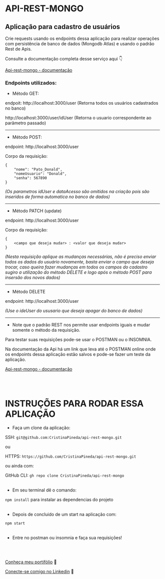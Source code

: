 # API-REST-MONGO

## Aplicação para cadastro de usuários

Crie requests usando os endpoints dessa aplicação para realizar operações com persistência de banco de dados (Mongodb Atlas) e usando o padrão Rest de Apis.

Consulte a documentação completa desse serviço aqui :point_down:
<a href="https://documenter.getpostman.com/view/12775850/UUy7Zipm#5680bc7d-8612-4c1d-bab4-1237ebb39ed5"><p>Api-rest-mongo - documentação</p></a>

### Endpoints utilizados:

* Método GET:

endpoit: http://localhost:3000/user (Retorna todos os usuários cadastrados no banco)

http://localhost:3000/user/idUser (Retorna o usuario correspondente ao parâmetro passado)

------------------------------------------------------------------------------------------------------------------------------------------------------------------

* Método POST:

endpoint: http://localhost:3000/user

Corpo da requisição: 
```
{
    "nome": "Pato_Donald",
    "nomeUsuario": "Donald",
    "senha": 567890
}
```
*(Os parametros idUser e dataAcesso são omitidos na criação pois são inseridos de forma automatica no banco de dados)*

------------------------------------------------------------------------------------------------------------------------------------------------------------------

* Método PATCH (update)

endpoint: http://localhost:3000/user

Corpo da requisição: 
```
{
    <campo que deseja mudar> : <valor que deseja mudar>
}
```

*(Nesta requisição aplique as mudanças necessárias, não é preciso enviar todos os dados do usuário novamente, basta enviar o campo que deseja trocar, caso queira fazer mudanças em todos os campos do cadastro sugiro a utilização do método DELETE e logo após o método POST para insersão dos novos dados)*

------------------------------------------------------------------------------------------------------------------------------------------------------------------

* Método DELETE

endpoint: http://localhost:3000/user

*(Use o ideUser do ususario que deseja apagar do banco de dados)*

------------------------------------------------------------------------------------------------------------------------------------------------------------------

* Note que o padrão REST nos permite usar endpoints iguais e mudar somente o método da requisição.

Para testar suas requisições pode-se usar o POSTMAN ou o INSOMNIA.

Na documentação da Api há um link que leva até o POSTMAN online onde os endpoints dessa aplicação estão salvos e pode-se fazer um teste da aplicação.

<a href="https://documenter.getpostman.com/view/12775850/UUy7Zipm#5680bc7d-8612-4c1d-bab4-1237ebb39ed5"><p>Api-rest-mongo - documentação</p></a>

<br>
<br>

# INSTRUÇÕES PARA RODAR ESSA APLICAÇÃO

* Faça um clone da aplicação:

SSH:
`git@github.com:CristinaPineda/api-rest-mongo.git`

ou

HTTPS: 
`https://github.com/CristinaPineda/api-rest-mongo.git`

ou ainda com: 

GitHub CLI:
`gh repo clone CristinaPineda/api-rest-mongo`
<br>
<br>

* Em seu terminal dê o comando: 

`npm install`  para instalar as dependencias do projeto
<br>
<br>

* Depois de concluido de um start na aplicação com:

`npm start`
<br>
<br>

* Entre no postman ou insomnia e faça sua requisições!
<br>
<br>

<a href="https://cristinapineda.github.io/#/" target="_blank">Conheça meu portifólio</a> <spam>:dart:<spam>

<a href="www.linkedin.com/in/cristina-pineda" target="_blank">Conecte-se comigo no Linkedin</a> <spam>:dart:<spam>
